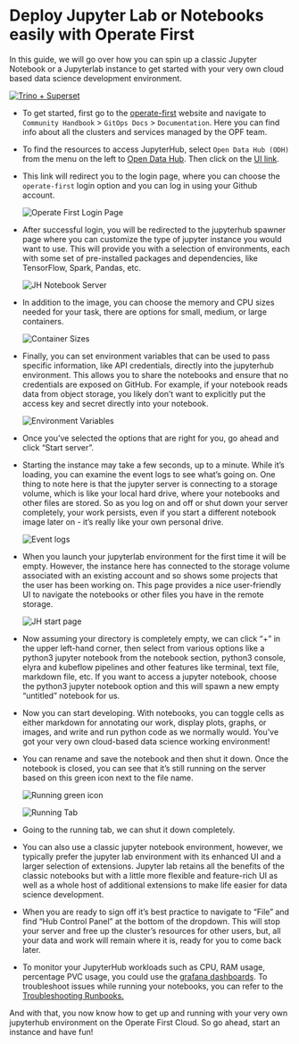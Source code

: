 # Deploy Jupyter Lab or Notebooks easily with Operate First

In this guide, we will go over how you can spin up a classic Jupyter Notebook or a Jupyterlab instance to get started with your very own cloud based data science development environment.

[![Trino + Superset](https://img.youtube.com/vi/iI_-lqi3vP4/0.jpg)](https://youtu.be/iI_-lqi3vP4)


* To get started, first go to the [operate-first](https://www.operate-first.cloud/) website and navigate to `Community Handbook` > `GitOps Docs` > `Documentation`. Here you can find info about all the clusters and services managed by the OPF team. 

* To find the resources to access JupyterHub, select `Open Data Hub (ODH)` from the menu on the left  to [Open Data Hub](https://www.operate-first.cloud/apps/content/odh/README.html). Then click on the [UI link]( https://jupyterhub-opf-jupyterhub.apps.smaug.na.operate-first.cloud). 

* This link will redirect you to the login page, where you can choose the `operate-first` login option and you can log in using your Github account.

    ![Operate First Login Page](./../public/assets/Setup_Environment/opf_login.png)

* After successful login, you will be redirected to the jupyterhub spawner page where you can customize the type of jupyter instance you would want to use. This will provide you with a selection of environments, each with some set of pre-installed packages and dependencies, like TensorFlow, Spark, Pandas, etc.

    ![JH Notebook Server](./../public/assets/Setup_Environment/notebook_server.png)

* In addition to the image, you can choose the memory and CPU sizes needed for your task,  there are options for small, medium, or large containers. 

    ![Container Sizes](./../public/assets/Setup_Environment/container_size.png)

* Finally, you can set environment variables that can be used to pass specific information, like API credentials, directly into the jupyterhub environment. This allows you to share the notebooks and ensure that no credentials are exposed on GitHub. For example, if your notebook reads data from object storage, you likely don’t want to explicitly put the access key and secret directly into your notebook.  

    ![Environment Variables](./../public/assets/Setup_Environment/env_variables.png)

* Once you’ve selected the options that are right for you, go ahead and click “Start server”.

* Starting the instance may take a few seconds, up to a minute. While it’s loading, you can examine the event logs to see what’s going on. One thing to note here is that the jupyter server is connecting to a storage volume, which is like your local hard drive, where your notebooks and other files are stored. So as you log on and off or shut down your server completely, your work persists, even if you start a different notebook image later on - it’s really like your own personal drive.

    ![Event logs](./../public/assets/Setup_Environment/event_logs.png)

* When you launch your jupyterlab environment for the first time it will be empty. However, the instance here has connected to the storage volume associated with an existing account and so shows some projects that the user has been working on. This page provides a nice user-friendly UI to navigate the notebooks or other files you have in the remote storage. 

    ![JH start page](./../public/assets/Setup_Environment/jh_start_page.png)

* Now assuming your directory is completely empty, we can click “+” in the upper left-hand corner, then select from various options like a python3 jupyter notebook from the notebook section, python3 console, elyra and kubeflow pipelines and other features like terminal, text file, markdown file, etc. If you want to access a jupyter notebook, choose the python3 jupyter notebook option and this will spawn a new empty “untitled” notebook for us.

* Now you can start developing. With notebooks, you can toggle cells as either markdown for annotating our work,  display plots, graphs, or images, and write and run python code as we normally would. You’ve got your very own cloud-based data science working environment!  

* You can rename and save the notebook and then shut it down. Once the notebook is closed, you can see that it’s still running on the server based on this green icon next to the file name. 

    ![Running green icon](./../public/assets/Setup_Environment/green_icon.png)

    ![Running Tab](./../public/assets/Setup_Environment/running_tab.png)

* Going to the running tab, we can shut it down completely. 

* You can also use a classic jupyter notebook environment, however, we  typically prefer the jupyter lab environment with its enhanced UI and a larger selection of extensions. Jupyter lab retains all the benefits of the classic notebooks but with a little more flexible and feature-rich UI as well as a whole host of additional extensions to make life easier for data science development.

* When you are ready to sign off it’s best practice to navigate to “File” and find “Hub Control Panel” at the bottom of the dropdown.  This will stop your server and free up the cluster’s resources for other users, but, all your data and work will remain where it is, ready for you to come back later. 

* To monitor your JupyterHub workloads such as CPU, RAM usage, percentage PVC usage, you could use the [grafana dashboards](https://grafana.operate-first.cloud/). To troubleshoot issues while running your notebooks, you can refer to the [Troubleshooting Runbooks.](https://www.operate-first.cloud/apps/content/odh/jupyterhub/runbook.html)

And with that, you now know how to get up and running with your very own jupyterhub environment on the Operate First Cloud. So go ahead, start an instance and have fun!